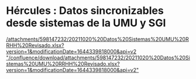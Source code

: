 # Hércules : Datos sincronizables desde sistemas de la UMU y SGI



[/attachments/598147232/20211020%20Datos%20Sistemas%20UMU%20RRHH%20Revisado.xlsx?version=1&modificationDate=1644339818000&api=v2 "/confluence/download/attachments/598147232/20211020%20Datos%20Sistemas%20UMU%20RRHH%20Revisado.xlsx?version=1&modificationDate=1644339818000&api=v2"](/attachments/598147232/20211020%20Datos%20Sistemas%20UMU%20RRHH%20Revisado.xlsx?version=1&modificationDate=1644339818000&api=v2 "/confluence/download/attachments/598147232/20211020%20Datos%20Sistemas%20UMU%20RRHH%20Revisado.xlsx?version=1&modificationDate=1644339818000&api=v2")




